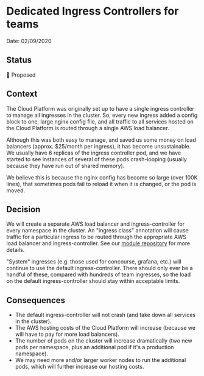 # Dedicated Ingress Controllers for teams

Date: 02/09/2020

## Status

🤔 Proposed

## Context

The Cloud Platform was originally set up to have a single ingress controller to
manage all ingresses in the cluster. So, every new ingress added a config block
to one, large nginx config file, and all traffic to all services hosted on the
Cloud Platform is routed through a single AWS load balancer.

Although this was both easy to manage, and saved us some money on load
balancers (approx. $25/month per ingress), it has become unsustainable. We
usually have 6 replicas of the ingress controller pod, and we have started to
see instances of several of these pods crash-looping (usually because they have
run out of shared memory).

We believe this is because the nginx config has become so large (over 100K
lines), that sometimes pods fail to reload it when it is changed, or the pod is
moved.

## Decision

We will create a separate AWS load balancer and ingress-controller for every
namespace in the cluster. An "ingress class" annotation will cause traffic for
a particular ingress to be routed through the appropriate AWS load balancer and
ingress-controller. See our [module repository] for more details.

"System" ingresses (e.g. those used for concourse, grafana, etc.) will continue
to use the default ingress-controller. There should only ever be a handful of
these, compared with hundreds of team ingresses, so the load on the default
ingress-controller should stay within acceptable limits.

## Consequences

* The default ingress-controller will not crash (and take down all services in
  the cluster).
* The AWS hosting costs of the Cloud Platform will increase (because we will
  have to pay for more load balancers).
* The number of pods on the cluster will increase dramatically (two new pods
  per namespace, plus an additional pod if it's a production namespace).
* We may need more and/or larger worker nodes to run the additional pods, which
  will further increase our hosting costs.

[module repository]: https://github.com/ministryofjustice/cloud-platform-terraform-teams-ingress-controller
